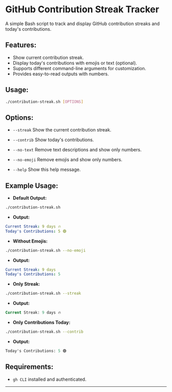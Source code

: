 # GitHub Contribution Streak Tracker

A simple Bash script to track and display GitHub contribution streaks and today's contributions.

## Features:
- Show current contribution streak.
- Display today's contributions with emojis or text (optional).
- Supports different command-line arguments for customization.
- Provides easy-to-read outputs with numbers.

## Usage:
```bash
./contribution-streak.sh [OPTIONS]
```

## Options: 
 
- `--streak` Show the current contribution streak.
 
- `--contrib` Show today's contributions.
 
- `--no-text` Remove text descriptions and show only numbers.
 
- `--no-emoji` Remove emojis and show only numbers.
 
- `--help` Show this help message.

## Example Usage: 
 
- **Default Output:** 

```bash
./contribution-streak.sh
```
 
  - **Output:** 

```yaml
Current Streak: 9 days 🔥
Today's Contributions: 5 🟢
```
 
- **Without Emojis:** 

```bash
./contribution-streak.sh --no-emoji
```
 
  - **Output:** 

```yaml
Current Streak: 9 days
Today's Contributions: 5
```
 
- **Only Streak:** 

```bash
./contribution-streak.sh --streak
```
 
  - **Output:** 

```sql
Current Streak: 9 days 🔥
```
 
- **Only Contributions Today:** 

```bash
./contribution-streak.sh --contrib
```
 
  - **Output:** 

```mathematica
Today's Contributions: 5 🟢
```

## Requirements: 
 
- `gh CLI` installed and authenticated.


---
